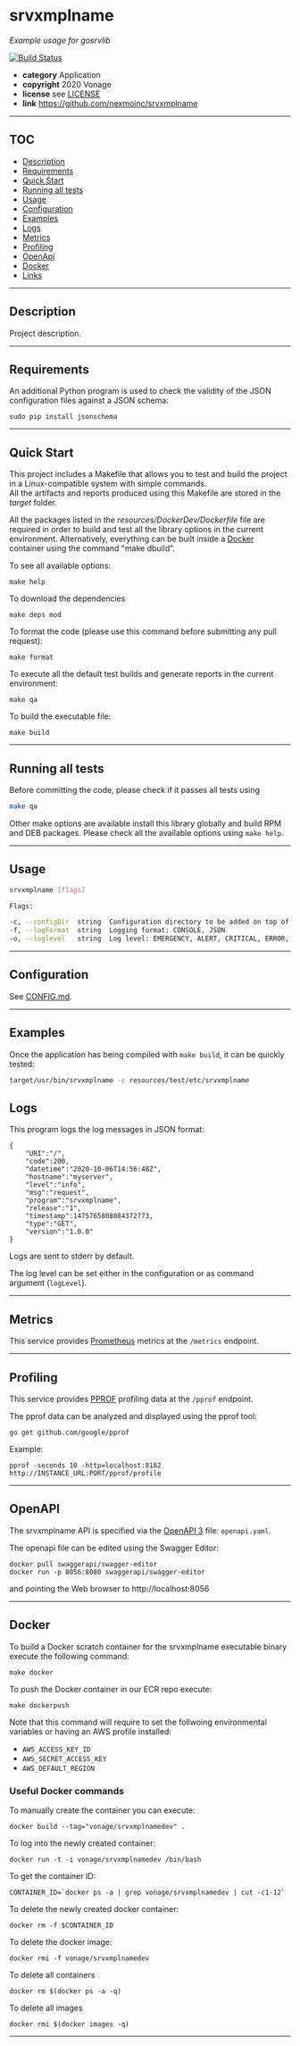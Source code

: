 # srvxmplname

*Example usage for gosrvlib*

[![Build Status](https://travis-ci.com/nexmoinc/srvxmplname.svg?token=YHpDM41jM29w1XFFg2HR&branch=main)](https://travis-ci.com/nexmoinc/srvxmplname?token=YHpDM41jM29w1XFFg2HR&branch=main)

* **category**    Application
* **copyright**   2020 Vonage
* **license**     see [LICENSE](LICENSE)
* **link**        https://github.com/nexmoinc/srvxmplname

-----------------------------------------------------------------

## TOC

* [Description](#description)
* [Requirements](#requirements)
* [Quick Start](#quickstart)
* [Running all tests](#runtest)
* [Usage](#usage)
* [Configuration](#configuration)
* [Examples](#examples)
* [Logs](#logs)
* [Metrics](#metrics)
* [Profiling](#profiling)
* [OpenApi](#openapi)
* [Docker](#docker)
* [Links](#links)

-----------------------------------------------------------------

<a name="description"></a>
## Description

Project description.

-----------------------------------------------------------------

<a name="requirements"></a>
## Requirements

An additional Python program is used to check the validity of the JSON configuration files against a JSON schema:

```
sudo pip install jsonschema
```

-----------------------------------------------------------------

<a name="quickstart"></a>
## Quick Start

This project includes a Makefile that allows you to test and build the project in a Linux-compatible system with simple commands.  
All the artifacts and reports produced using this Makefile are stored in the *target* folder.  

All the packages listed in the *resources/DockerDev/Dockerfile* file are required in order to build and test all the library options in the current environment. Alternatively, everything can be built inside a [Docker](https://www.docker.com) container using the command "make dbuild".

To see all available options:
```
make help
```

To download the dependencies
```
make deps mod
```

To format the code (please use this command before submitting any pull request):
```
make format
```

To execute all the default test builds and generate reports in the current environment:
```
make qa
```

To build the executable file:
```
make build
```


-----------------------------------------------------------------

<a name="runtest"></a>
## Running all tests

Before committing the code, please check if it passes all tests using
```bash
make qa
```

Other make options are available install this library globally and build RPM and DEB packages.
Please check all the available options using `make help`.

-----------------------------------------------------------------

<a name="usage"></a>
## Usage

```bash
srvxmplname [flags]

Flags:

-c, --configDir  string  Configuration directory to be added on top of the search list
-f, --logFormat  string  Logging format: CONSOLE, JSON
-o, --loglevel   string  Log level: EMERGENCY, ALERT, CRITICAL, ERROR, WARNING, NOTICE, INFO, DEBUG
```

----------------------------------------------------------------

<a name="configuration"></a>
## Configuration

See [CONFIG.md](CONFIG.md).

-----------------------------------------------------------------

<a name="examples"></a>
## Examples

Once the application has being compiled with `make build`, it can be quickly tested:

```bash
target/usr/bin/srvxmplname -c resources/test/etc/srvxmplname
```

<a name="logs"></a>
## Logs

This program logs the log messages in JSON format:

```
{
    "URI":"/",
    "code":200,
    "datetime":"2020-10-06T14:56:48Z",
    "hostname":"myserver",
    "level":"info",
    "msg":"request",
    "program":"srvxmplname",
    "release":"1",
    "timestamp":1475765808084372773,
    "type":"GET",
    "version":"1.0.0"
}
```

Logs are sent to stderr by default.

The log level can be set either in the configuration or as command argument (`logLevel`).

-----------------------------------------------------------------

<a name="metrics"></a>
## Metrics

This service provides [Prometheus](https://prometheus.io/) metrics at the `/metrics` endpoint.

-----------------------------------------------------------------

<a name="profiling"></a>
## Profiling

This service provides [PPROF](https://github.com/google/pprof) profiling data at the `/pprof` endpoint.

The pprof data can be analyzed and displayed using the pprof tool:

```
go get github.com/google/pprof
```

Example:

```
pprof -seconds 10 -http=localhost:8182 http://INSTANCE_URL:PORT/pprof/profile
```

-----------------------------------------------------------------

<a name="openapi"></a>
## OpenAPI

The srvxmplname API is specified via the [OpenAPI 3](https://www.openapis.org/) file: `openapi.yaml`.

The openapi file can be edited using the Swagger Editor:

```
docker pull swaggerapi/swagger-editor
docker run -p 8056:8080 swaggerapi/swagger-editor
```

and pointing the Web browser to http://localhost:8056

-----------------------------------------------------------------

<a name="docker"></a>
## Docker

To build a Docker scratch container for the srvxmplname executable binary execute the following command:
```
make docker
```

To push the Docker container in our ECR repo execute:
```
make dockerpush
```
Note that this command will require to set the follwoing environmental variables or having an AWS profile installed:

* `AWS_ACCESS_KEY_ID`
* `AWS_SECRET_ACCESS_KEY`
* `AWS_DEFAULT_REGION`


### Useful Docker commands

To manually create the container you can execute:
```
docker build --tag="vonage/srvxmplnamedev" .
```

To log into the newly created container:
```
docker run -t -i vonage/srvxmplnamedev /bin/bash
```

To get the container ID:
```
CONTAINER_ID=`docker ps -a | grep vonage/srvxmplnamedev | cut -c1-12`
```

To delete the newly created docker container:
```
docker rm -f $CONTAINER_ID
```

To delete the docker image:
```
docker rmi -f vonage/srvxmplnamedev
```

To delete all containers
```
docker rm $(docker ps -a -q)
```

To delete all images
```
docker rmi $(docker images -q)
```

-----------------------------------------------------------------

